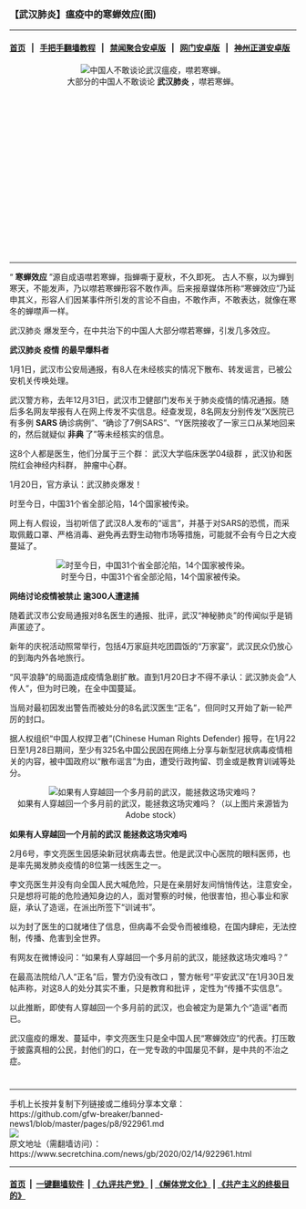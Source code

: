 ### 【武汉肺炎】瘟疫中的寒蝉效应(图)
------------------------

#### [首页](https://github.com/gfw-breaker/banned-news1/blob/master/README.md) &nbsp;&nbsp;|&nbsp;&nbsp; [手把手翻墙教程](https://github.com/gfw-breaker/guides/wiki) &nbsp;&nbsp;|&nbsp;&nbsp; [禁闻聚合安卓版](https://github.com/gfw-breaker/bn-android) &nbsp;&nbsp;|&nbsp;&nbsp; [网门安卓版](https://github.com/oGate2/oGate) &nbsp;&nbsp;|&nbsp;&nbsp; [神州正道安卓版](https://github.com/SzzdOgate/update) 



<div class="article_right" style="fone-color:#000">
 <p style="text-align:center">
  <img alt="中国人不敢谈论武汉瘟疫，噤若寒蝉。" src="https://img3.secretchina.com/pic/2020/2-14/p2627402a603843317-ss.jpg"/>
  <br>
   大部分的中国人不敢谈论
   <strong>
    武汉肺炎
   </strong>
   ，噤若寒蝉。
   <span id="hideid" name="hideid" style="color:red;display:none;">
    <span href="https://www.secretchina.com">
    </span>
   </span>
  </br>
 </p>
 <div id="txt-mid1-t21-2017">
  <ins class="adsbygoogle" data-ad-client="ca-pub-1276641434651360" data-ad-slot="2451032099" style="display:inline-block;width:336px;height:280px">
  </ins>
  

---


  </div>
 </div>
 <p>
  “
  <strong>
   <span href="https://www.secretchina.com/news/gb/tag/寒蝉效应" target="_blank">
    寒蝉效应
   </span>
  </strong>
  ”源自成语噤若寒蝉，指蝉嘶于夏秋，不久即死。 古人不察，以为蝉到寒天，不能发声，乃以噤若寒蝉形容不敢作声。后来报章媒体所称“寒蝉效应”乃延申其义，形容人们因某事件所引发的言论不自由，不敢作声，不敢表达，就像在寒冬的蝉噤声一样。
  <strong>
  </strong>
  <span id="hideid" name="hideid" style="color:red;display:none;">
   <span href="https://www.secretchina.com">
   </span>
  </span>
 </p>
 <p>
  <span href="https://www.secretchina.com/news/gb/tag/武汉肺炎" target="_blank">
   武汉肺炎
  </span>
  爆发至今，在中共治下的中国人大部分噤若寒蝉，引发几多效应。
 </p>
 <p>
  <strong>
   武汉肺炎
   <span href="https://www.secretchina.com/news/gb/tag/疫情" target="_blank">
    疫情
   </span>
   的最早爆料者
  </strong>
 </p>
 <p>
  1月1日，武汉市公安局通报，有8人在未经核实的情况下散布、转发谣言，已被公安机关传唤处理。
 </p>
 <p>
  武汉警方称，去年12月31日，武汉市卫健部门发布关于肺炎疫情的情况通报。随后多名网友举报有人在网上传发不实信息。经查发现，8名网友分别传发“X医院已有多例
  <strong>
   <span href="https://www.secretchina.com/news/gb/tag/SARS" target="_blank">
    SARS
   </span>
  </strong>
  确诊病例”、“确诊了7例SARS”、“Y医院接收了一家三口从某地回来的，然后就疑似
  <strong>
   非典
  </strong>
  了”等未经核实的信息。
 </p>
 <p>
  这8个人都是医生，他们分属于三个群： 武汉大学临床医学04级群 ，武汉协和医院红会神经内科群， 肿瘤中心群。
 </p>
 <p>
  1月20日，官方承认：武汉肺炎爆发！
 </p>
 <p>
  时至今日，中国31个省全部沦陷，14个国家被传染。
 </p>
 <p>
  网上有人假设，当初听信了武汉8人发布的“谣言”，并基于对SARS的恐慌，而采取佩戴口罩、严格消毒、避免再去野生动物市场等措施，可能就不会有今日之大疫蔓延了。
 </p>
 <p style="text-align:center">
  <img alt="时至今日，中国31个省全部沦陷，14个国家被传染。" src="https://img3.secretchina.com/pic/2020/2-6/p2621072a269629283-ss.jpg"/>
  <br>
   时至今日，中国31个省全部沦陷，14个国家被传染。
  </br>
 </p>
 <p>
  <strong>
   网络讨论疫情被禁止 逾300人遭逮捕
  </strong>
 </p>
 <p>
  随着武汉市公安局通报对8名医生的通报、批评，武汉“神秘肺炎”的传闻似乎是销声匿迹了。
 </p>
 <p>
  新年的庆祝活动照常举行，包括4万家庭共吃团圆饭的“万家宴”，武汉民众仍放心的到海内外各地旅行。
 </p>
 <center>
  <div style="max-width: 632px;height:180px; display: none; text-align: center; margin: 0 auto; overflow: hidden;overflow-x: hidden;">
   <div id="taboola-midarticle-thumbnails" style="max-width: 632px;height:180px;overflow: hidden;overflow-x: hidden;">
   </div>
  </div>
  <div>
   <ins class="adsbygoogle" data-ad-client="ca-pub-1276641434651360" data-ad-format="fluid" data-ad-layout="in-article" data-ad-slot="5164544770" style="display:block; text-align:center;">
   </ins>
  </div>
 </center>
 <p>
  “风平浪静”的局面造成疫情急剧扩散。直到1月20日才不得不承认：武汉肺炎会“人传人”，但为时已晚，在全中国蔓延。
 </p>
 <p>
  当局对最初因发出警告而被处分的8名武汉医生“正名”，但同时又开始了新一轮严厉的封口。
 </p>
 <p>
  据人权组织“中国人权捍卫者”(Chinese Human Rights Defender) 报导，在1月22日至1月28日期间，至少有325名中国公民因在网络上分享与新型冠状病毒疫情相关的内容，被中国政府以“散布谣言”为由，遭受行政拘留、罚金或是教育训诫等处分。
 </p>
 <p style="text-align:center">
  <img alt="如果有人穿越回一个多月前的武汉，能拯救这场灾难吗？" src="https://img3.secretchina.com/pic/2020/2-13/p2626242a975043400-ss.jpg"/>
  <br>
   如果有人穿越回一个多月前的武汉，能拯救这场灾难吗？（以上图片来源皆为Adobe stock）
  </br>
 </p>
 <center>
  <ins class="adsbygoogle" data-ad-client="ca-pub-1276641434651360" data-ad-format="fluid" data-ad-layout="in-article" data-ad-slot="3646767294" style="display:block; text-align:center;">
  </ins>
 </center>
 <p>
  <strong>
   如果有人穿越回一个月前的武汉 能拯救这场灾难吗
  </strong>
 </p>
 <p>
  2月6号，李文亮医生因感染新冠状病毒去世。他是武汉中心医院的眼科医师，也是率先揭发肺炎疫情的8位第一线医生之一。
 </p>
 <p>
  李文亮医生并没有向全国人民大喊危险，只是在亲朋好友间悄悄传达，注意安全，只是想将可能的危险通知身边的人，面对警察的时候，他很害怕，担心事业和家庭，承认了造谣，在派出所签下“训诫书”。
 </p>
 <p>
  以为封了医生的口就堵住了信息，但病毒不会受令而被维稳，在国内肆疟，无法控制，传播、危害到全世界。
 </p>
 <p>
  有网友在微博设问：“如果有人穿越回一个多月前的武汉，能拯救这场灾难吗？”
 </p>
 <p>
  在最高法院给八人“正名”后，警方仍没有改口 ，警方帐号“平安武汉”在1月30日发帖声称，对这8人的处分其实不重，只是教育和批评 ，定性为“传播不实信息”。
 </p>
 <p>
  以此推断，即使有人穿越回一个多月前的武汉，也会被定为是第九个“造谣”者而已。
 </p>
 <p>
  武汉瘟疫的爆发、蔓延中，李文亮医生只是全中国人民“寒蝉效应”的代表。打压敢于披露真相的公民，封他们的口，在一党专政的中国屡见不鲜，是中共的不治之症。
  <center>
   <div>
    <div id="txt-mid2-t22-2017" style="display: block;  max-height: 351px;  overflow: hidden;">
     <div id="SC-21xxx">
     </div>
     <ins class="adsbygoogle" data-ad-client="ca-pub-1276641434651360" data-ad-format="auto" data-ad-slot="4301710469" data-full-width-responsive="true" style="display:block">
     </ins>
    </div>
   </div>
  </center>
  <div style="padding-top:12px;">
  </div>
 </p>
</div>

<hr/>
手机上长按并复制下列链接或二维码分享本文章：<br/>
https://github.com/gfw-breaker/banned-news1/blob/master/pages/p8/922961.md <br/>
<a href='https://github.com/gfw-breaker/banned-news1/blob/master/pages/p8/922961.md'><img src='https://github.com/gfw-breaker/banned-news1/blob/master/pages/p8/922961.md.png'/></a> <br/>
原文地址（需翻墙访问）：https://www.secretchina.com/news/gb/2020/02/14/922961.html


------------------------
#### [首页](https://github.com/gfw-breaker/banned-news1/blob/master/README.md) &nbsp;|&nbsp; [一键翻墙软件](https://github.com/gfw-breaker/nogfw/blob/master/README.md) &nbsp;| [《九评共产党》](https://github.com/gfw-breaker/9ping.md/blob/master/README.md#九评之一评共产党是什么) | [《解体党文化》](https://github.com/gfw-breaker/jtdwh.md/blob/master/README.md) | [《共产主义的终极目的》](https://github.com/gfw-breaker/gczydzjmd.md/blob/master/README.md)


<img src='http://gfw-breaker.win/banned-news/pages/p8/922961.md' width='0px' height='0px'/>
